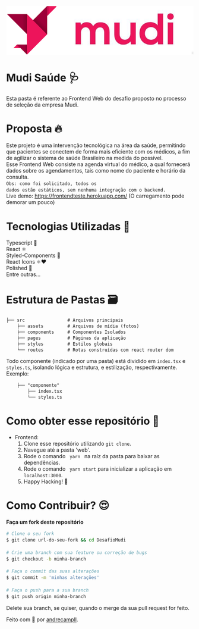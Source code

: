 <p align="center">
  <img src="../logo.png"/>
</p>

# Mudi Saúde 🩺
Esta pasta é referente ao Frontend Web do desafio proposto no processo de seleção da empresa Mudi.

# Proposta 🔥
Este projeto é uma intervenção tecnológica na área da saúde, permitindo que pacientes se conectem de forma mais eficiente com
os médicos, a fim de agilizar o sistema de saúde Brasileiro na medida do possível.<br />
Esse Frontend Web consiste na agenda virtual do médico, a qual fornecerá dados sobre os agendamentos, tais como nome do paciente e horário da consulta. <br />
<code>Obs: como foi solicitado, todos os dados estão estáticos, sem nenhuma integração com o backend.</code> <br />
Live demo: https://frontendteste.herokuapp.com/ (O carregamento pode demorar um pouco)

# Tecnologias Utilizadas 🚀
Typescript 🦕 </br>
React ⚛️ <br />
Styled-Components 💅 <br />
React Icons ⚛️❤️ <br />
Polished 🌈 <br />
Entre outras...

# Estrutura de Pastas 🗃️

    ├── src                # Arquivos principais
        ├── assets         # Arquivos de mídia (fotos)
        ├── components     # Componentes Isolados
        ├── pages          # Páginas da aplicação
        ├── styles         # Estilos globais
        └── routes         # Rotas construídas com react router dom
Todo componente (indicado por uma pasta) está dividido em <code>index.tsx</code> e <code>styles.ts</code>, isolando lógica e estrutura, e
estilização, respectivamente. <br />
Exemplo:

        ├── "componente"
            ├── index.tsx        
            └── styles.ts

# Como obter esse repositório 🤔
- Frontend:
  1. Clone esse repositório utilizando <code>git clone</code>.
  2. Navegue até a pasta 'web'.
  3. Rode o comando <code> yarn </code> na raíz da pasta para baixar as dependências.
  4. Rode o comando <code> yarn start</code> para inicializar a aplicação em <code>localhost:3000</code>.
  5. Happy Hacking! 🚀

# Como Contribuir? 😍
**Faça um fork deste repositório**

```bash
# Clone o seu fork
$ git clone url-do-seu-fork && cd DesafioMudi

# Crie uma branch com sua feature ou correção de bugs
$ git checkout -b minha-branch

# Faça o commit das suas alterações
$ git commit -m 'minhas alterações'

# Faça o push para a sua branch
$ git push origin minha-branch
```

Delete sua branch, se quiser, quando o merge da sua pull request for feito. <br />

Feito com 💜 por <a href="https://www.linkedin.com/in/andrecampll/" target="blank">andrecampll</a>.
